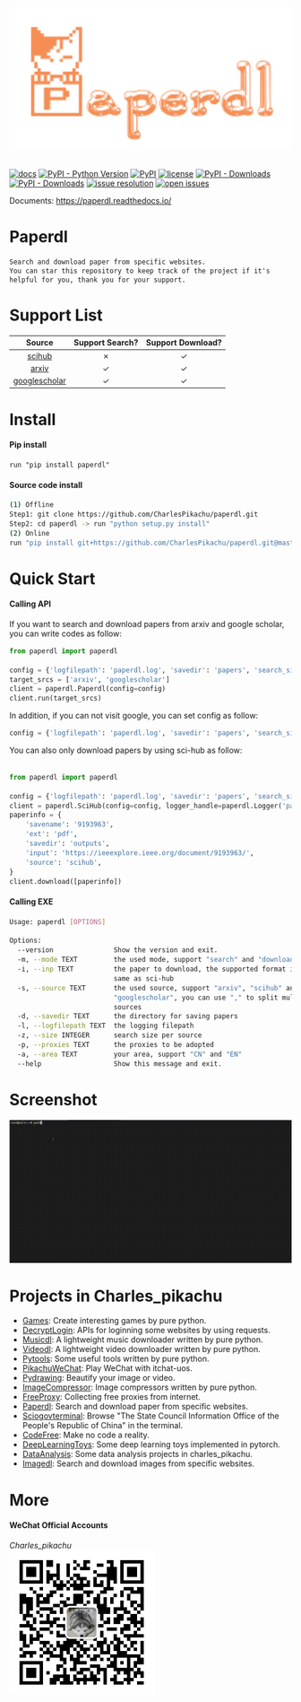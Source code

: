 <div align="center">
  <img src="./docs/logo.png" width="600"/>
</div>
<br />

[![docs](https://img.shields.io/badge/docs-latest-blue)](https://paperdl.readthedocs.io/)
[![PyPI - Python Version](https://img.shields.io/pypi/pyversions/paperdl)](https://pypi.org/project/paperdl/)
[![PyPI](https://img.shields.io/pypi/v/paperdl)](https://pypi.org/project/paperdl)
[![license](https://img.shields.io/github/license/CharlesPikachu/paperdl.svg)](https://github.com/CharlesPikachu/paperdl/blob/master/LICENSE)
[![PyPI - Downloads](https://pepy.tech/badge/paperdl)](https://pypi.org/project/paperdl/)
[![PyPI - Downloads](https://img.shields.io/pypi/dm/paperdl?style=flat-square)](https://pypi.org/project/paperdl/)
[![issue resolution](https://isitmaintained.com/badge/resolution/CharlesPikachu/paperdl.svg)](https://github.com/CharlesPikachu/paperdl/issues)
[![open issues](https://isitmaintained.com/badge/open/CharlesPikachu/paperdl.svg)](https://github.com/CharlesPikachu/paperdl/issues)

Documents: https://paperdl.readthedocs.io/


# Paperdl

```
Search and download paper from specific websites.
You can star this repository to keep track of the project if it's helpful for you, thank you for your support.
```


# Support List

|  Source                                          |   Support Search?  |  Support Download?   |
|  :----:                                          |   :----:           |  :----:              |
|  [scihub](https://sci-hub.st/)                   |   ✗                |  ✓                   |
|  [arxiv](https://arxiv.org/)                     |   ✓                |  ✓                   |
|  [googlescholar](https://scholar.google.com/)    |   ✓                |  ✓                   |


# Install

#### Pip install

```
run "pip install paperdl"
```

#### Source code install

```sh
(1) Offline
Step1: git clone https://github.com/CharlesPikachu/paperdl.git
Step2: cd paperdl -> run "python setup.py install"
(2) Online
run "pip install git+https://github.com/CharlesPikachu/paperdl.git@master"
```


# Quick Start

#### Calling API

If you want to search and download papers from arxiv and google scholar, you can write codes as follow:

```python
from paperdl import paperdl

config = {'logfilepath': 'paperdl.log', 'savedir': 'papers', 'search_size_per_source': 5, 'proxies': {}}
target_srcs = ['arxiv', 'googlescholar']
client = paperdl.Paperdl(config=config)
client.run(target_srcs)
```

In addition, if you can not visit google, you can set config as follow:

```python
config = {'logfilepath': 'paperdl.log', 'savedir': 'papers', 'search_size_per_source': 5, 'proxies': {}, 'area': 'CN'}
```

You can also only download papers by using sci-hub as follow:

```python

from paperdl import paperdl

config = {'logfilepath': 'paperdl.log', 'savedir': 'papers', 'search_size_per_source': 5, 'proxies': {}}
client = paperdl.SciHub(config=config, logger_handle=paperdl.Logger('paper.log'))
paperinfo = {
    'savename': '9193963',
    'ext': 'pdf',
    'savedir': 'outputs',
    'input': 'https://ieeexplore.ieee.org/document/9193963/',
    'source': 'scihub',
}
client.download([paperinfo])
```

#### Calling EXE

```sh
Usage: paperdl [OPTIONS]

Options:
  --version               Show the version and exit.
  -m, --mode TEXT         the used mode, support "search" and "download"
  -i, --inp TEXT          the paper to download, the supported format is the
                          same as sci-hub
  -s, --source TEXT       the used source, support "arxiv", "scihub" and
                          "googlescholar", you can use "," to split multi
                          sources
  -d, --savedir TEXT      the directory for saving papers
  -l, --logfilepath TEXT  the logging filepath
  -z, --size INTEGER      search size per source
  -p, --proxies TEXT      the proxies to be adopted
  -a, --area TEXT         your area, support "CN" and "EN"
  --help                  Show this message and exit.
```

# Screenshot

![img](./docs/screenshot.gif)


# Projects in Charles_pikachu

- [Games](https://github.com/CharlesPikachu/Games): Create interesting games by pure python.
- [DecryptLogin](https://github.com/CharlesPikachu/DecryptLogin): APIs for loginning some websites by using requests.
- [Musicdl](https://github.com/CharlesPikachu/musicdl): A lightweight music downloader written by pure python.
- [Videodl](https://github.com/CharlesPikachu/videodl): A lightweight video downloader written by pure python.
- [Pytools](https://github.com/CharlesPikachu/pytools): Some useful tools written by pure python.
- [PikachuWeChat](https://github.com/CharlesPikachu/pikachuwechat): Play WeChat with itchat-uos.
- [Pydrawing](https://github.com/CharlesPikachu/pydrawing): Beautify your image or video.
- [ImageCompressor](https://github.com/CharlesPikachu/imagecompressor): Image compressors written by pure python.
- [FreeProxy](https://github.com/CharlesPikachu/freeproxy): Collecting free proxies from internet.
- [Paperdl](https://github.com/CharlesPikachu/paperdl): Search and download paper from specific websites.
- [Sciogovterminal](https://github.com/CharlesPikachu/sciogovterminal): Browse "The State Council Information Office of the People's Republic of China" in the terminal.
- [CodeFree](https://github.com/CharlesPikachu/codefree): Make no code a reality.
- [DeepLearningToys](https://github.com/CharlesPikachu/deeplearningtoys): Some deep learning toys implemented in pytorch.
- [DataAnalysis](https://github.com/CharlesPikachu/dataanalysis): Some data analysis projects in charles_pikachu.
- [Imagedl](https://github.com/CharlesPikachu/imagedl): Search and download images from specific websites.


# More

#### WeChat Official Accounts

*Charles_pikachu*  
![img](./docs/pikachu.jpg)